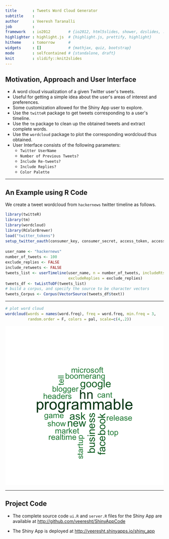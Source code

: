 ```yaml
---
title       : Tweets Word Cloud Generator
subtitle    : 
author      : Veeresh Taranalli
job         : 
framework   : io2012        # {io2012, html5slides, shower, dzslides, ...}
highlighter : highlight.js  # {highlight.js, prettify, highlight}
hitheme     : tomorrow      # 
widgets     : []            # {mathjax, quiz, bootstrap}
mode        : selfcontained # {standalone, draft}
knit        : slidify::knit2slides
---
```


## Motivation, Approach and User Interface

* A word cloud visualization of a given Twitter user's tweets. 
* Useful for getting a simple idea about the user's areas of interest and preferences.
* Some customization allowed for the Shiny App user to explore. 
* Use the `twitteR` package to get tweets corresponding to a user's timeline. 
* Use the `tm` package to clean up the obtained tweets and extract complete words. 
* Use the `wordcloud` package to plot the corresponding wordcloud thus obtained.
* User Interface consists of the following parameters: 
    - `Twitter UserName` 
    - `Number of Previous Tweets?`
    - `Include Re-tweets?`
    - `Include Replies?`
    - `Color Palette`

---

## An Example using R Code

We create a tweet wordcloud from `hackernews` twitter timeline as follows. 


```r
library(twitteR)
library(tm)
library(wordcloud)
library(RColorBrewer)
load("twitter_tokens")
setup_twitter_oauth(consumer_key, consumer_secret, access_token, access_secret)

user_name <- "hackernews"
number_of_tweets <- 100
exclude_replies <- FALSE
include_retweets <- FALSE
tweets_list <- userTimeline(user_name, n = number_of_tweets, includeRts = include_retweets, 
                            excludeReplies = exclude_replies)
tweets_df <- twListToDF(tweets_list)
# build a corpus, and specify the source to be character vectors 
tweets_Corpus <- Corpus(VectorSource(tweets_df$text))
```





---




```r
# plot word cloud
wordcloud(words = names(word.freq), freq = word.freq, min.freq = 3,
          random.order = F, colors = pal, scale=c(4,.2))
```

![plot of chunk unnamed-chunk-5](assets/fig/unnamed-chunk-5-1.png) 

---

## Project Code

* The complete source code `ui.R` and `server.R` files for the Shiny App are available at http://github.com/veeresht/ShinyAppCode

* The Shiny App is deployed at http://veeresht.shinyapps.io/shiny_app

